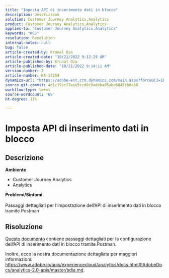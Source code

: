 ```yaml
---
title: "Imposta API di inserimento dati in blocco"
description: Descrizione
solution: Customer Journey Analytics,Analytics
product: Customer Journey Analytics,Analytics
applies-to: "Customer Journey Analytics,Analytics"
keywords: "KCS"
resolution: Resolution
internal-notes: null
bug: false
article-created-by: Krunal Oza
article-created-date: "10/21/2022 9:12:29 AM"
article-published-by: Krunal Oza
article-published-date: "10/21/2022 9:14:11 AM"
version-number: 2
article-number: KA-17254
dynamics-url: "https://adobe-ent.crm.dynamics.com/main.aspx?forceUCI=1&pagetype=entityrecord&etn=knowledgearticle&id=1433e07a-2051-ed11-bba2-0022480867fb"
source-git-commit: 4d1c19ec27aee5ccd8c9adeba05aba6845cb0e58
workflow-type: tm+mt
source-wordcount: '69'
ht-degree: 11%

---
```


# Imposta API di inserimento dati in blocco

## Descrizione

<b>Ambiente</b>
- Customer Journey Analytics
- Analytics



<b>Problemi/Sintomi</b><br><br>Passaggi dettagliati per l’impostazione dell’API di inserimento dati in blocco tramite Postman<br>

## Risoluzione


[Questo documento](https://spark.adobe.com/page/0jhQHMs74AtYz/) contiene passaggi dettagliati per la configurazione dell’API di inserimento dati in blocco tramite Postman.

Inoltre, ecco la nostra documentazione dettagliata per maggiori informazioni: https://www.adobe.io/apis/experiencecloud/analytics/docs.html#!AdobeDocs/analytics-2.0-apis/master/bdia.md.
